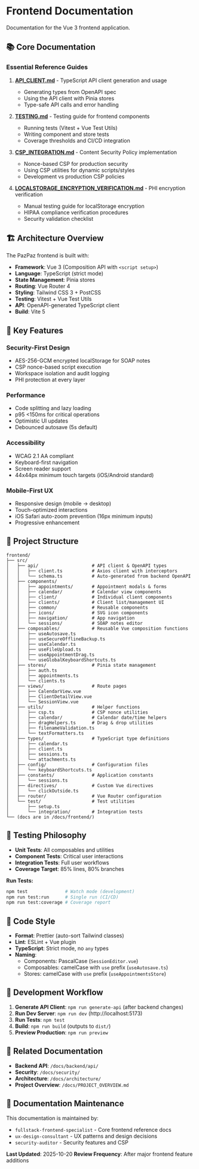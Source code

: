 # Frontend Documentation

Documentation for the Vue 3 frontend application.

## 📚 Core Documentation

### Essential Reference Guides

1. **[API_CLIENT.md](./API_CLIENT.md)** - TypeScript API client generation and usage
   - Generating types from OpenAPI spec
   - Using the API client with Pinia stores
   - Type-safe API calls and error handling

2. **[TESTING.md](./TESTING.md)** - Testing guide for frontend components
   - Running tests (Vitest + Vue Test Utils)
   - Writing component and store tests
   - Coverage thresholds and CI/CD integration

3. **[CSP_INTEGRATION.md](./CSP_INTEGRATION.md)** - Content Security Policy implementation
   - Nonce-based CSP for production security
   - Using CSP utilities for dynamic scripts/styles
   - Development vs production CSP policies

4. **[LOCALSTORAGE_ENCRYPTION_VERIFICATION.md](./LOCALSTORAGE_ENCRYPTION_VERIFICATION.md)** - PHI encryption verification
   - Manual testing guide for localStorage encryption
   - HIPAA compliance verification procedures
   - Security validation checklist

## 🏗️ Architecture Overview

The PazPaz frontend is built with:

- **Framework**: Vue 3 (Composition API with `<script setup>`)
- **Language**: TypeScript (strict mode)
- **State Management**: Pinia stores
- **Routing**: Vue Router 4
- **Styling**: Tailwind CSS 3 + PostCSS
- **Testing**: Vitest + Vue Test Utils
- **API**: OpenAPI-generated TypeScript client
- **Build**: Vite 5

## 🔑 Key Features

### Security-First Design
- AES-256-GCM encrypted localStorage for SOAP notes
- CSP nonce-based script execution
- Workspace isolation and audit logging
- PHI protection at every layer

### Performance
- Code splitting and lazy loading
- p95 <150ms for critical operations
- Optimistic UI updates
- Debounced autosave (5s default)

### Accessibility
- WCAG 2.1 AA compliant
- Keyboard-first navigation
- Screen reader support
- 44x44px minimum touch targets (iOS/Android standard)

### Mobile-First UX
- Responsive design (mobile → desktop)
- Touch-optimized interactions
- iOS Safari auto-zoom prevention (16px minimum inputs)
- Progressive enhancement

## 📂 Project Structure

```
frontend/
├── src/
│   ├── api/                    # API client & OpenAPI types
│   │   ├── client.ts           # Axios client with interceptors
│   │   └── schema.ts           # Auto-generated from backend OpenAPI
│   ├── components/
│   │   ├── appointments/       # Appointment modals & forms
│   │   ├── calendar/           # Calendar view components
│   │   ├── client/             # Individual client components
│   │   ├── clients/            # Client list/management UI
│   │   ├── common/             # Reusable components
│   │   ├── icons/              # SVG icon components
│   │   ├── navigation/         # App navigation
│   │   └── sessions/           # SOAP notes editor
│   ├── composables/            # Reusable Vue composition functions
│   │   ├── useAutosave.ts
│   │   ├── useSecureOfflineBackup.ts
│   │   ├── useCalendar.ts
│   │   ├── useFileUpload.ts
│   │   ├── useAppointmentDrag.ts
│   │   └── useGlobalKeyboardShortcuts.ts
│   ├── stores/                 # Pinia state management
│   │   ├── auth.ts
│   │   ├── appointments.ts
│   │   └── clients.ts
│   ├── views/                  # Route pages
│   │   ├── CalendarView.vue
│   │   ├── ClientDetailView.vue
│   │   └── SessionView.vue
│   ├── utils/                  # Helper functions
│   │   ├── csp.ts              # CSP nonce utilities
│   │   ├── calendar/           # Calendar date/time helpers
│   │   ├── dragHelpers.ts      # Drag & drop utilities
│   │   ├── filenameValidation.ts
│   │   └── textFormatters.ts
│   ├── types/                  # TypeScript type definitions
│   │   ├── calendar.ts
│   │   ├── client.ts
│   │   ├── sessions.ts
│   │   └── attachments.ts
│   ├── config/                 # Configuration files
│   │   └── keyboardShortcuts.ts
│   ├── constants/              # Application constants
│   │   └── sessions.ts
│   ├── directives/             # Custom Vue directives
│   │   └── clickOutside.ts
│   ├── router/                 # Vue Router configuration
│   └── test/                   # Test utilities
│       ├── setup.ts
│       └── integration/        # Integration tests
└── (docs are in /docs/frontend/)
```

## 🧪 Testing Philosophy

- **Unit Tests**: All composables and utilities
- **Component Tests**: Critical user interactions
- **Integration Tests**: Full user workflows
- **Coverage Target**: 85% lines, 80% branches

**Run Tests:**
```bash
npm test              # Watch mode (development)
npm run test:run      # Single run (CI/CD)
npm run test:coverage # Coverage report
```

## 🎨 Code Style

- **Format**: Prettier (auto-sort Tailwind classes)
- **Lint**: ESLint + Vue plugin
- **TypeScript**: Strict mode, no `any` types
- **Naming**:
  - Components: PascalCase (`SessionEditor.vue`)
  - Composables: camelCase with `use` prefix (`useAutosave.ts`)
  - Stores: camelCase with `use` prefix (`useAppointmentsStore`)

## 🚀 Development Workflow

1. **Generate API Client**: `npm run generate-api` (after backend changes)
2. **Run Dev Server**: `npm run dev` (http://localhost:5173)
3. **Run Tests**: `npm test`
4. **Build**: `npm run build` (outputs to `dist/`)
5. **Preview Production**: `npm run preview`

## 📖 Related Documentation

- **Backend API**: `/docs/backend/api/`
- **Security**: `/docs/security/`
- **Architecture**: `/docs/architecture/`
- **Project Overview**: `/docs/PROJECT_OVERVIEW.md`

## 🔄 Documentation Maintenance

This documentation is maintained by:
- `fullstack-frontend-specialist` - Core frontend reference docs
- `ux-design-consultant` - UX patterns and design decisions
- `security-auditor` - Security features and CSP

**Last Updated**: 2025-10-20
**Review Frequency**: After major frontend feature additions
